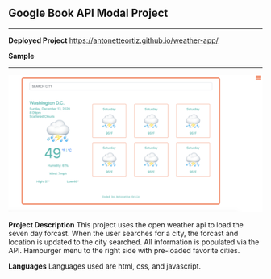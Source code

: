 ## Google Book API Modal Project
_____________

__Deployed Project__
https://antonetteortiz.github.io/weather-app/

__Sample__
***
![Home Page](images/weatherapp.png)


__Project Description__
This project uses the open weather api to load the seven day forcast. When the user searches for a city, the forcast and location is updated to the city searched. All information is populated via the API. Hamburger menu to the right side with pre-loaded favorite cities. 

__Languages__
Languages used are html, css, and javascript.